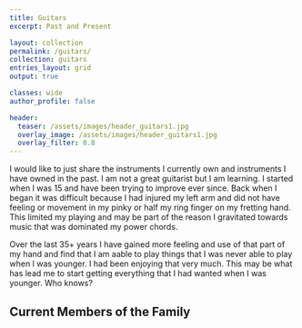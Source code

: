 ```yaml
---
title: Guitars
excerpt: Past and Present

layout: collection
permalink: /guitars/
collection: guitars
entries_layout: grid
output: true

classes: wide
author_profile: false

header:
  teaser: /assets/images/header_guitars1.jpg
  overlay_image: /assets/images/header_guitars1.jpg
  overlay_filter: 0.8
---
```


I would like to just share the instruments I currently own and instruments I have owned in the past. I am not a great guitarist but I am learning. I started when I was 15 and have been trying to improve ever since. Back when I began it was difficult because I had injured my left arm and did not have feeling or movement in my pinky or half my ring finger on my fretting hand. This limited my playing and may be part of the reason I gravitated towards music that was dominated my power chords.

Over the last 35+ years I have gained more feeling and use of that part of my hand and find that I am aable to play things that I was never able to play when I was younger. I had been enjoying that very much. This may be what has lead me to start getting everything that I had wanted when I was younger. Who knows?

## Current Members of the Family

 
